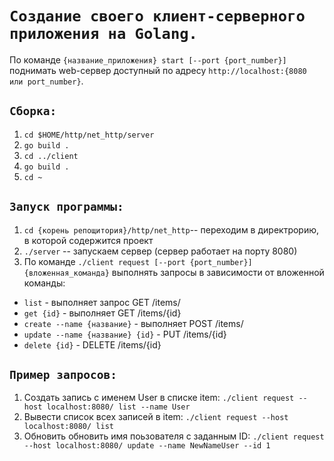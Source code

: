 # `Создание своего клиент-серверного приложения на Golang.`

По команде `{название_приложения} start [--port {port_number}]` поднимать web-сервер доступный по адресу `http://localhost:{8080 или port_number}`.

## `Сборка:`
1) `cd $HOME/http/net_http/server`
2) `go build .`
3) `cd ../client`
4) `go build .`
5) `cd ~`

## `Запуск программы:`
1) `cd {корень репощитория}/http/net_http`-- переходим в директрорию, в которой содержится проект
2) `./server` -- запускаем сервер (сервер работает на порту 8080)
3) По команде `./client request [--port {port_number}] {вложенная_команда}` выполнять запросы в зависимости от вложенной команды:
  - `list` - выполняет запрос GET /items/
  - `get {id}` - выполняет GET /items/{id}
  - `create --name {название}` - выполняет POST /items/
  - `update --name {название} {id}` - PUT /items/{id}
  - `delete {id}` - DELETE /items/{id}

## `Пример запросов:`
1) Создать запись c именем User в списке item: `./client request --host localhost:8080/ list --name User  ` 
2) Вывести список всех записей в item:  `./client request --host localhost:8080/ list`
3) Обновить обновить имя поьзователя с заданным  ID: `./client request --host localhost:8080/ update --name NewNameUser --id 1`
